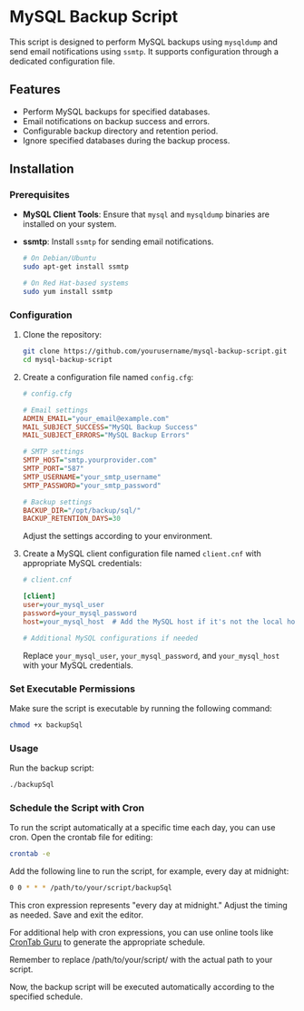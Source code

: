 # MySQL Backup Script

This script is designed to perform MySQL backups using `mysqldump` and send email notifications using `ssmtp`. It supports configuration through a dedicated configuration file.

## Features

- Perform MySQL backups for specified databases.
- Email notifications on backup success and errors.
- Configurable backup directory and retention period.
- Ignore specified databases during the backup process.

## Installation

### Prerequisites

- **MySQL Client Tools**: Ensure that `mysql` and `mysqldump` binaries are installed on your system.
- **ssmtp**: Install `ssmtp` for sending email notifications.

    ```bash
    # On Debian/Ubuntu
    sudo apt-get install ssmtp

    # On Red Hat-based systems
    sudo yum install ssmtp
    ```

### Configuration

1. Clone the repository:

    ```bash
    git clone https://github.com/yourusername/mysql-backup-script.git
    cd mysql-backup-script
    ```

2. Create a configuration file named `config.cfg`:

    ```ini
    # config.cfg

    # Email settings
    ADMIN_EMAIL="your_email@example.com"
    MAIL_SUBJECT_SUCCESS="MySQL Backup Success"
    MAIL_SUBJECT_ERRORS="MySQL Backup Errors"

    # SMTP settings
    SMTP_HOST="smtp.yourprovider.com"
    SMTP_PORT="587"
    SMTP_USERNAME="your_smtp_username"
    SMTP_PASSWORD="your_smtp_password"

    # Backup settings
    BACKUP_DIR="/opt/backup/sql/"
    BACKUP_RETENTION_DAYS=30
    ```

    Adjust the settings according to your environment.

3. Create a MySQL client configuration file named `client.cnf` with appropriate MySQL credentials:

    ```ini
    # client.cnf

    [client]
    user=your_mysql_user
    password=your_mysql_password
    host=your_mysql_host  # Add the MySQL host if it's not the local host

    # Additional MySQL configurations if needed
    ```

    Replace `your_mysql_user`, `your_mysql_password`, and `your_mysql_host` with your MySQL credentials.

### Set Executable Permissions

Make sure the script is executable by running the following command:

```bash
chmod +x backupSql
```

### Usage

Run the backup script:

```bash
./backupSql
```

### Schedule the Script with Cron

To run the script automatically at a specific time each day, you can use cron. Open the crontab file for editing:

```bash
crontab -e
```

Add the following line to run the script, for example, every day at midnight:

```bash
0 0 * * * /path/to/your/script/backupSql
```

This cron expression represents "every day at midnight." Adjust the timing as needed. Save and exit the editor.

For additional help with cron expressions, you can use online tools like [CronTab Guru](https://crontab.guru/) to generate the appropriate schedule.

Remember to replace /path/to/your/script/ with the actual path to your script.

Now, the backup script will be executed automatically according to the specified schedule.
